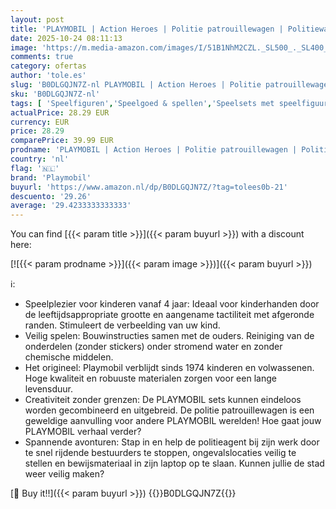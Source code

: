 ```yaml
---
layout: post
title: 'PLAYMOBIL | Action Heroes | Politie patrouillewagen | Politiewagen | Speelgoedauto | Speelgoed voor kinderen vanaf 4 jaar | 71729'
date: 2025-10-24 08:11:13
image: 'https://m.media-amazon.com/images/I/51B1NhM2CZL._SL500_._SL400_.jpg'
comments: true
category: ofertas
author: 'tole.es'
slug: 'B0DLGQJN7Z-nl PLAYMOBIL | Action Heroes | Politie patrouillewagen |...'
sku: 'B0DLGQJN7Z-nl'
tags: [ 'Speelfiguren','Speelgoed & spellen','Speelsets met speelfiguurtjes','playmobil','🇳🇱', ]
actualPrice: 28.29 EUR
currency: EUR
price: 28.29
comparePrice: 39.99 EUR
prodname: 'PLAYMOBIL | Action Heroes | Politie patrouillewagen | Politiewagen | Speelgoedauto | Speelgoed voor kinderen vanaf 4 jaar | 71729'
country: 'nl'
flag: '🇳🇱'
brand: 'Playmobil'
buyurl: 'https://www.amazon.nl/dp/B0DLGQJN7Z/?tag=tolees0b-21'
descuento: '29.26'
average: '29.4233333333333'
---
```


You can find [{{< param title >}}]({{< param buyurl >}}) with a discount here:

[![{{< param prodname >}}]({{< param image >}})]({{< param buyurl >}})

ℹ️:

- Speelplezier voor kinderen vanaf 4 jaar: Ideaal voor kinderhanden door de leeftijdsappropriate grootte en aangename tactiliteit met afgeronde randen. Stimuleert de verbeelding van uw kind.
- Veilig spelen: Bouwinstructies samen met de ouders. Reiniging van de onderdelen (zonder stickers) onder stromend water en zonder chemische middelen.
- Het origineel: Playmobil verblijdt sinds 1974 kinderen en volwassenen. Hoge kwaliteit en robuuste materialen zorgen voor een lange levensduur.
- Creativiteit zonder grenzen: De PLAYMOBIL sets kunnen eindeloos worden gecombineerd en uitgebreid. De politie patrouillewagen is een geweldige aanvulling voor andere PLAYMOBIL werelden! Hoe gaat jouw PLAYMOBIL verhaal verder?
- Spannende avonturen: Stap in en help de politieagent bij zijn werk door te snel rijdende bestuurders te stoppen, ongevalslocaties veilig te stellen en bewijsmateriaal in zijn laptop op te slaan. Kunnen jullie de stad weer veilig maken?

[🛒 Buy it!!]({{< param buyurl >}})
{{<world>}}B0DLGQJN7Z{{</world>}}
